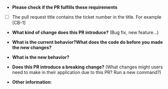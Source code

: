 * **Please check if the PR fulfills these requirements**
- [ ] The pull request title contains the ticket number in the title. For example [CB-1]


* **What kind of change does this PR introduce?** (Bug fix, new feature...)


* **What is the current behavior?What does the code do before you made the new changes?** 


* **What is the new behavior?**


* **Does this PR introduce a breaking change?** (What changes might users need to make in their application due to this PR? Run a new command?)


* **Other information**:
